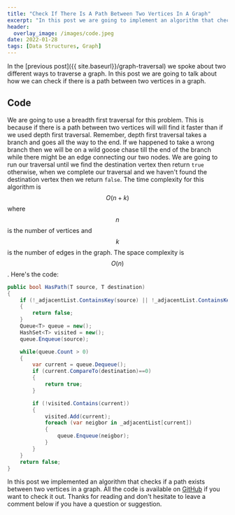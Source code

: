 ```yaml
---
title: "Check If There Is A Path Between Two Vertices In A Graph"
excerpt: "In this post we are going to implement an algorithm that checks if there is a path between two vertices in a graph"
header:
  overlay_image: /images/code.jpeg
date: 2022-01-28
tags: [Data Structures, Graph]
---
```


In the [previous post]({{ site.baseurl}}/graph-traversal) we spoke about two different ways to traverse a graph. In this post we are going to talk about how we can check if there is a path between two vertices in a graph.

## Code

We are going to use a breadth first traversal for this problem. This is because if there is a path between two vertices will will find it faster than if we used depth first traversal. Remember, depth first traversal takes a branch and goes all the way to the end. If we happened to take a wrong branch then we will be on a wild goose chase till the end of the branch while there might be an edge connecting our two nodes. We are going to run our traversal until we find the destination vertex then return `true` otherwise, when we complete our traversal and we haven't found the destination vertex then we return `false`. The time complexity for this algorithm is $$ O(n + k) $$ where $$ n $$ is the number of vertices and $$ k $$ is the number of edges in the graph. The space complexity is $$ O(n) $$. Here's the code:

```csharp
public bool HasPath(T source, T destination)
{
    if (!_adjacentList.ContainsKey(source) || !_adjacentList.ContainsKey(destination))
    {
        return false;
    }
    Queue<T> queue = new();
    HashSet<T> visited = new();
    queue.Enqueue(source);

    while(queue.Count > 0)
    {
        var current = queue.Dequeue();
        if (current.CompareTo(destination)==0)
        {
            return true;
        }

        if (!visited.Contains(current))
        {
            visited.Add(current);
            foreach (var neigbor in _adjacentList[current])
            {
                queue.Enqueue(neigbor);
            }
        }
    }
    return false;
}
```

In this post we implemented an algorithm that checks if a path exists between two vertices in a graph. All the code is available on [GitHub](https://github.com/vince-nyanga/data-structures) if you want to check it out. Thanks for reading and don't hesitate to leave a comment below if you have a question or suggestion.
